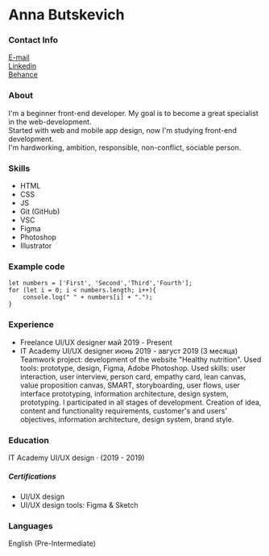 # Anna Butskevich  

 

### Contact Info
 [E-mail](ana.butskevich@gmail.com)  
 [Linkedin](www.linkedin.com/in/anna-butskevich-a1872a17b)  
 [Behance](www.behance.net/anabutskevfe0f)

### About
I'm a beginner front-end developer.
My goal is to become a great specialist  in the web-development.  
Started with web and mobile app design, now I'm studying front-end development.  
I'm hardworking, ambition, responsible, non-conflict, sociable person.

### Skills
- HTML
- CSS
- JS
- Git (GitHub)
- VSC
- Figma
- Photoshop
- Illustrator

### Example code
```
let numbers = ['First', 'Second','Third','Fourth'];
for (let i = 0; i < numbers.length; i++){
    console.log(" " + numbers[i] + ".");
}
```

### Experience
- Freelance
UI/UX designer
май 2019 - Present  
- IT Academy
UI/UX designer
июнь 2019 - август 2019 (3 месяца)
Teamwork project: development of the website "Healthy nutrition".
Used tools: prototype, design, Figma, Adobe Photoshop.
Used skills: user interaction, user interview, person card, empathy card, lean
canvas, value proposition canvas, SMART, storyboarding, user flows, user
interface prototyping, information architecture, design system, prototyping.
I participated in all stages of development. Creation of idea, content and
functionality requirements, customer's and users' objectives, information
architecture, design system, brand style.

### Education
IT Academy
UI/UX design · (2019 - 2019)
##### Certifications
- UI/UX design
- UI/UX design tools: Figma & Sketch

### Languages
English (Pre-Intermediate)
